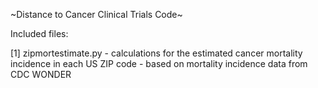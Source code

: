~Distance to Cancer Clinical Trials Code~

Included files:

[1] zipmortestimate.py
    - calculations for the estimated cancer mortality incidence in each US ZIP code
    - based on mortality incidence data from CDC WONDER
